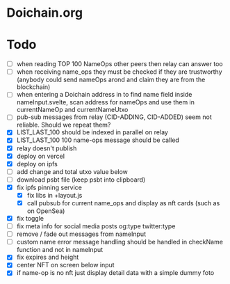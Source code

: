 # Doichain.org

# Todo
- [ ] when reading TOP 100 NameOps other peers then relay can answer too
- [ ] when receiving name_ops they must be checked if they are trustworthy (anybody could send nameOps arond and claim they are from the blockchain) 
- [ ] when entering a Doichain address in to find name field inside nameInput.svelte, scan address for nameOps and use them in currentNameOp and currentNameUtxo
- [ ] pub-sub messages from relay (CID-ADDING, CID-ADDED) seem not reliable. Should we repeat them? 
- [x] LIST_LAST_100 should be indexed in parallel on relay
- [x] LIST_LAST_100 100 name-ops message should be called
- [x] relay doesn't publish
- [x] deploy on vercel 
- [x] deploy on ipfs
- [ ] add change and total utxo value below
- [ ] download psbt file (keep psbt into clipboard)
- [x] fix ipfs pinning service
  - [x] fix libs in +layout.js
  - [x] call pubsub for current name_ops and display as nft cards (such as on OpenSea)
- [x] fix toggle 
- [ ] fix meta info for social media posts og:type twitter:type
- [ ] remove / fade out messages from nameInput
- [ ] custom name error message handling should be handled in checkName function and not in nameInput
- [x] fix expires and height
- [x] center NFT on screen below input
- [x] if name-op is no nft just display detail data with a simple dummy foto